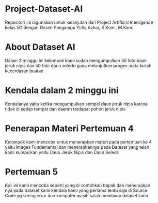 # Project-Dataset-AI
Repositori ini digunakan untuk kelanjutan dari Project Artificial Intelligence kelas 5G dengan Dosen Pengampu Yufis Azhar, S.Kom., M.Kom.

# About Dataset AI
Dalam 2 minggu ini kelompok kami sudah mengumpulkan 50 foto daun jeruk nipis dan 50 foto daun seledri guna melanjutkan proges mata kuliah kecerdasan buatan

# Kendala dalam 2 minggu ini
Kendalanya yaitu ketika mengumpulkan sempel daun jeruk nipis karena tidak di setiap tempat dan daerah terdapat pohon jeruk nipis

# Penerapan Materi Pertemuan 4
Kelompok kami mencoba untuk menerapkan materi pada pertemuan ke 4 yaitu Images Fundamental
dan menerapkannya pada Dataset yang telah kami kumpulkan yaitu Daun Jeruk Nipis dan Daun Seledri

# Pertemuan 5
Kali ini kami mencoba seperti yang di contohkan bapak dan menerapkan nya pada dataset kami
kendala kami yang pertama tentu saja di Source Code yg sering error dan
komputer masih salah membaca dataset kami